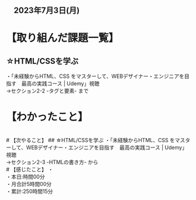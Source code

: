 ## 　2023年7月3日(月)
# 【取り組んだ課題一覧】
## ☆HTML/CSSを学ぶ
・「未経験からHTML、CSS をマスターして、WEBデザイナー・エンジニアを目指す　最高の実践コース | Udemy」視聴<br>
→セクション2-2 -タグと要素- まで<br>
# 【わかったこと】
<br>
# 【次やること】
## ☆HTML/CSSを学ぶ
・「未経験からHTML、CSS をマスターして、WEBデザイナー・エンジニアを目指す　最高の実践コース | Udemy」視聴<br>
→セクション2-3 -HTMLの書き方- から<br>
# 【感じたこと】
・<br>
・本日:時間00分<br>
・月合計5時間00分<br>
・累計:250時間15分
